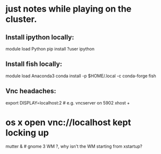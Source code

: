 # just notes while playing on the cluster.

Install ipython locally:
-----
module load Python
pip install ?user ipython

Install fish locally:
-----
module load Anaconda3
conda install -p $HOME/.local -c conda-forge fish

Vnc headaches:
-----
export DISPLAY=localhost:2  # e.g. vncserver on 5902
xhost +   
# os x open vnc://localhost  kept locking up
mutter &  # gnome 3 WM ?, why isn't the WM starting from xstartup?
